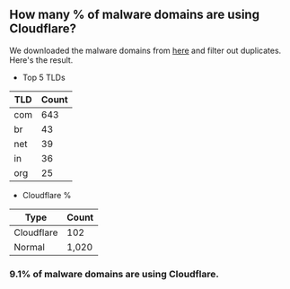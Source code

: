 ## How many % of malware domains are using Cloudflare?


We downloaded the malware domains from [here](https://urlhaus.abuse.ch) and filter out duplicates.
Here's the result.


[//]: # (start replacement)


- Top 5 TLDs

| TLD | Count |
| --- | --- |
| com | 643 |
| br | 43 |
| net | 39 |
| in | 36 |
| org | 25 |


- Cloudflare %

| Type | Count |
| --- | --- |
| Cloudflare | 102 |
| Normal | 1,020 |


### 9.1% of malware domains are using Cloudflare.